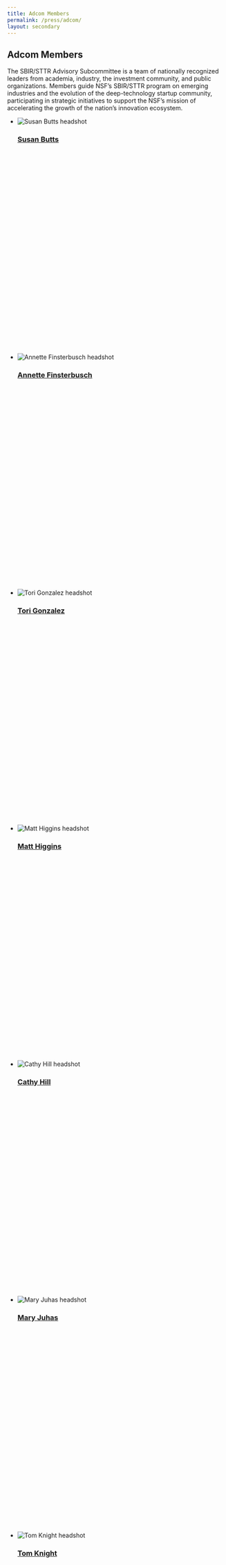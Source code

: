 ```yaml
---
title: Adcom Members
permalink: /press/adcom/
layout: secondary
---
```

<section class="usa-section">
<div class="usa-content utility-content usa-grid">
<div class="usa-width-one-whole">

<h1>Adcom Members</h1>

<p class="text-medium" markdown="1">
The SBIR/STTR Advisory Subcommittee is a team of nationally recognized leaders from academia, industry, the investment community, and public organizations. Members guide NSF’s SBIR/STTR program on emerging industries and the evolution of the deep-technology startup community, participating in strategic initiatives to support the NSF’s mission of accelerating the growth of the nation’s innovation ecosystem.
</p>

</div>
</div>
</section>

<section class="usa-section background-light-blue">
<div class="usa-content usa-grid">
<div class="usa-content usa-width-one-whole" markdown="1">

<ul class="pd-list"> 
  
  <li class="pd-card" style="height: 34rem;">
  <img src="{{ site.baseurl }}/assets/img/adcom/susan.jpg" alt="Susan Butts headshot">
   <span class="pd-list-content">
        <h3 class="pd-name"><a href="{{ site.baseurl }}/adcom-bios/#SusanButts">Susan Butts</a></h3>
  </span>
  </li>
  
  <li class="pd-card" style="height: 34rem;">
  <img src="{{ site.baseurl }}/assets/img/adcom/annette.jpg" alt="Annette Finsterbusch headshot">
   <span class="pd-list-content">
        <h3 class="pd-name"><a href="{{ site.baseurl }}/adcom-bios/#AnnetteFinsterbusch">Annette Finsterbusch</a></h3>
  </span>
  </li>

   <li class="pd-card" style="height: 34rem;">
  <img src="{{ site.baseurl }}/assets/img/adcom/tori.jpg" alt="Tori Gonzalez headshot">
   <span class="pd-list-content">
        <h3 class="pd-name"><a href="{{ site.baseurl }}/adcom-bios/#ToriGonzalez">Tori Gonzalez</a></h3>
  </span>
  </li> 
   
   
   <li class="pd-card" style="height: 34rem;">
  <img src="{{ site.baseurl }}/assets/img/adcom/matthew.jpg" alt="Matt Higgins headshot">
   <span class="pd-list-content">
        <h3 class="pd-name"><a href="{{ site.baseurl }}/adcom-bios/#MatthewHiggins ">Matt Higgins </a></h3>
  </span>
  </li>  

   <li class="pd-card" style="height: 34rem;">
  <img src="{{ site.baseurl }}/assets/img/adcom/cathy.jpg" alt="Cathy Hill headshot">
   <span class="pd-list-content">
        <h3 class="pd-name"><a href="{{ site.baseurl }}/adcom-bios/#CathyHill">Cathy Hill</a></h3>
  </span>
  </li> 
    
  <li class="pd-card" style="height: 34rem;">
  <img src="{{ site.baseurl }}/assets/img/adcom/mary.jpg" alt="Mary Juhas headshot">
   <span class="pd-list-content">
        <h3 class="pd-name"><a href="{{ site.baseurl }}/adcom-bios/#MaryJuhas">Mary Juhas</a></h3>
  </span>
  </li> 
   
  <li class="pd-card" style="height: 34rem;">
  <img src="{{ site.baseurl }}/assets/img/adcom/tom.jpg" alt="Tom Knight headshot">
   <span class="pd-list-content">
        <h3 class="pd-name"><a href="{{ site.baseurl }}/adcom-bios/#TomKnight">Tom Knight</a></h3>
  </span>
  </li>
  
  <li class="pd-card" style="height: 34rem;">
  <img src="{{ site.baseurl }}/assets/img/adcom/eugene.jpg" alt="Eugene Krentsel headshot">
   <span class="pd-list-content">
        <h3 class="pd-name"><a href="{{ site.baseurl }}/adcom-bios/#EugeneKrentsel">Eugene Krentsel</a></h3>
  </span>
  </li>  

  <li class="pd-card" style="height: 34rem;">
  <img src="{{ site.baseurl }}/assets/img/adcom/kirsten.jpg" alt="Kirsten Leute headshot">
   <span class="pd-list-content">
        <h3 class="pd-name"><a href="{{ site.baseurl }}/adcom-bios/#KirstenLeute">Kirsten Leute</a></h3>
  </span>
  </li>  
  
  <li class="pd-card" style="height: 34rem;">
  <img src="{{ site.baseurl }}/assets/img/adcom/william.jpg" alt="William Lockwood-Benet headshot">
   <span class="pd-list-content">
        <h3 class="pd-name"><a href="{{ site.baseurl }}/adcom-bios/#WilliamLockwoodBenet">William Lockwood-Benet</a></h3>
  </span>
  </li>

   <li class="pd-card" style="height: 34rem;">
  <img src="{{ site.baseurl }}/assets/img/adcom/richard.jpg" alt="Richard Morganstern headshot">
   <span class="pd-list-content">
        <h3 class="pd-name"><a href="{{ site.baseurl }}/adcom-bios/#RichardMorganstern ">Richard Morganstern </a></h3>
  </span>
  </li> 
  
   <li class="pd-card" style="height: 34rem;">
  <img src="{{ site.baseurl }}/assets/img/adcom/jenny.jpg" alt="Jenny Rooke headshot">
   <span class="pd-list-content">
        <h3 class="pd-name"><a href="{{ site.baseurl }}/adcom-bios/#JennyRooke ">Jenny Rooke </a></h3>
  </span>
  </li>    
  
  <li class="pd-card" style="height: 34rem;">
  <img src="{{ site.baseurl }}/assets/img/adcom/skip.jpg" alt="Skip Rung headshot">
   <span class="pd-list-content">
        <h3 class="pd-name"><a href="{{ site.baseurl }}/adcom-bios/#SkipRung">Robert D. "Skip" Rung</a></h3>
  </span>
  </li>  
  
  <li class="pd-card" style="height: 34rem;">
  <img src="{{ site.baseurl }}/assets/img/adcom/ann.jpg" alt="Ann Savoca headshot">
   <span class="pd-list-content">
        <h3 class="pd-name"><a href="{{ site.baseurl }}/adcom-bios/#AnnSavoca">Ann Savoca</a></h3>
  </span>
  </li>  

   <li class="pd-card" style="height: 34rem;">
  <img src="{{ site.baseurl }}/assets/img/adcom/stuart.jpg" alt="Stuart Schonemann headshot">
   <span class="pd-list-content">
        <h3 class="pd-name"><a href="{{ site.baseurl }}/adcom-bios/#StuartSchonemann ">Stuart Schonemann </a></h3>
  </span>
  </li>  
  
  
</ul>


</div>
</div>
</section>

